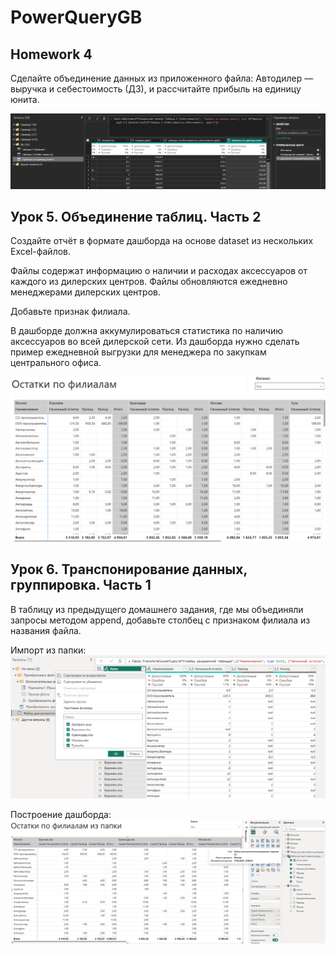 # PowerQueryGB

## Homework 4
Сделайте объединение данных из приложенного файла: Автодилер — выручка и себестоимость (ДЗ), и рассчитайте прибыль на единицу юнита.

![](PQ_HW4.png)

## Урок 5. Объединение таблиц. Часть 2
Создайте отчёт в формате дашборда на основе dataset из нескольких Excel-файлов.

Файлы содержат информацию о наличии и расходах аксессуаров от каждого из дилерских центров. Файлы обновляются ежедневно менеджерами дилерских центров.

Добавьте признак филиала.

В дашборде должна аккумулироваться статистика по наличию аксессуаров во всей дилерской сети. Из дашборда нужно сделать пример ежедневной выгрузки для менеджера по закупкам центрального офиса.

![](PQ_HW5.png)

## Урок 6. Транспонирование данных, группировка. Часть 1
В таблицу из предыдущего домашнего задания, где мы объединяли запросы методом append, добавьте столбец с признаком филиала из названия файла.

Импорт из папки:
![](PQ_HW6.png)

Построение дашборда:
![](PQ_HW6_1.png)

